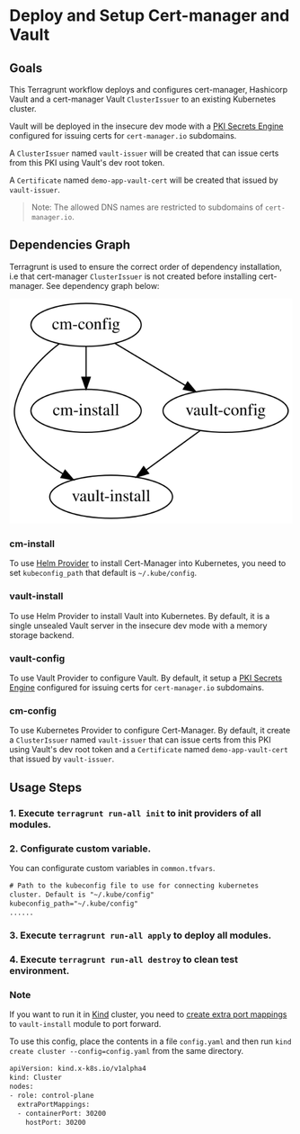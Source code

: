# Deploy and Setup Cert-manager and Vault

## Goals

This Terragrunt workflow deploys and configures cert-manager, Hashicorp Vault and a cert-manager Vault `ClusterIssuer` to an existing Kubernetes cluster.

Vault will be deployed in the insecure dev mode with a [PKI Secrets Engine](https://www.vaultproject.io/docs/secrets/pki) configured for issuing certs for `cert-manager.io` subdomains.

A `ClusterIssuer` named `vault-issuer` will be created that can issue certs from this PKI using Vault's dev root token.

A `Certificate` named `demo-app-vault-cert` will be created that issued by `vault-issuer`.

> Note: The allowed DNS names are restricted to subdomains of `cert-manager.io`.

## Dependencies Graph

Terragrunt is used to ensure the correct order of dependency installation, i.e that cert-manager `ClusterIssuer` is not created before installing cert-manager. See dependency graph below:

![image](graph.svg)

### cm-install

To use [Helm Provider](https://registry.terraform.io/providers/hashicorp/helm/latest/docs) to install Cert-Manager into Kubernetes, you need to set `kubeconfig_path` that default is `~/.kube/config`.

### vault-install

To use Helm Provider to install Vault into Kubernetes. By default, it is a single unsealed Vault server in the insecure dev mode with a memory storage backend.

### vault-config

To use Vault Provider to configure Vault. By default, it setup a [PKI Secrets Engine](https://www.vaultproject.io/docs/secrets/pki) configured for issuing certs for `cert-manager.io` subdomains.

### cm-config

To use Kubernetes Provider to configure Cert-Manager. By default, it create a `ClusterIssuer` named `vault-issuer` that can issue certs from this PKI using Vault's dev root token and a `Certificate` named `demo-app-vault-cert` that issued by `vault-issuer`.


## Usage Steps

### 1. Execute `terragrunt run-all init` to init providers of all modules.

### 2. Configurate custom variable.

You can configurate custom variables in `common.tfvars`.

```
# Path to the kubeconfig file to use for connecting kubernetes cluster. Default is "~/.kube/config"
kubeconfig_path="~/.kube/config"
......
```

### 3. Execute `terragrunt run-all apply` to deploy all modules.

### 4. Execute `terragrunt run-all destroy` to clean test environment.

### Note
If you want to run it in [Kind](https://kind.sigs.k8s.io/) cluster, you need to [create extra port mappings](https://kind.sigs.k8s.io/docs/user/configuration/#extra-port-mappings) to `vault-install` module to port forward.

To use this config, place the contents in a file `config.yaml` and then run `kind create cluster --config=config.yaml` from the same directory.

```
apiVersion: kind.x-k8s.io/v1alpha4
kind: Cluster
nodes:
- role: control-plane
  extraPortMappings:
  - containerPort: 30200
    hostPort: 30200
```
